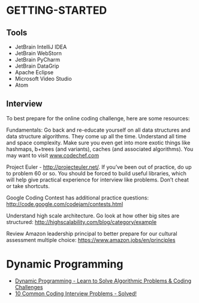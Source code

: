 # GETTING-STARTED

## Tools  
* JetBrain IntelliJ IDEA
* JetBrain WebStorn  
* JetBrain PyCharm 
* JetBrain DataGrip 
* Apache Eclipse
* Microsoft Video Studio
* Atom

## Interview
To best prepare for the online coding challenge, here are some resources:

Fundamentals: Go back and re-educate yourself on all data structures and data structure algorithms. They come up all the time. Understand all time and space complexity. Make sure you even get into more exotic things like hashmaps, b+trees (and variants), caches (and associated algorithms). You may want to visit www.codechef.com     

Project Euler - http://projecteuler.net/. If you’ve been out of practice, do up to problem 60 or so. You should be forced to build useful libraries, which will help give practical experience for interview like problems. Don’t cheat or take shortcuts.        

Google Coding Contest has additional practice questions: http://code.google.com/codejam/contests.html         

Understand high scale architecture. Go look at how other big sites are structured: http://highscalability.com/blog/category/example         

Review Amazon leadership principal to better prepare for our cultural assessment multiple choice: https://www.amazon.jobs/en/principles   

# Dynamic Programming  
* [Dynamic Programming - Learn to Solve Algorithmic Problems & Coding Challenges](https://www.youtube.com/watch?v=oBt53YbR9Kk)
* [10 Common Coding Interview Problems - Solved!](https://www.youtube.com/watch?v=Peq4GCPNC5c)        
